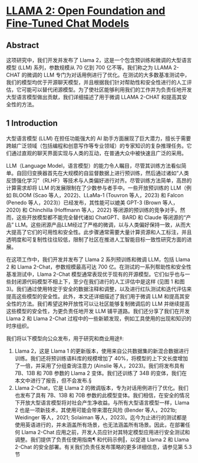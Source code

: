 # [LLAMA 2: Open Foundation and Fine-Tuned Chat Models](https://arxiv.org/abs/2307.09288)

## Abstract

这项研究中，我们开发并发布了 Llama 2，这是一个包含预训练和微调的大型语言模型 (LLM) 系列，参数规模从 70 亿到 700 亿不等。我们称之为 LLAMA 2-CHAT 的微调的 LLM 专门为对话用例进行了优化。在测试的大多数基准测试中，我们的模型均优于开源聊天模型，并且根据我们针对帮助性和安全性进行的人工评估，它可能可以替代闭源模型。为了使社区能够利用我们的工作并为负责任地开发大型语言模型做出贡献，我们详细描述了用于微调 LLAMA 2-CHAT 和提高其安全性的方法。

## 1 Introduction

大型语言模型 (LLM) 在担任功能强大的 AI 助手方面展现了巨大潜力，擅长于需要跨越广泛领域（包括编程和创意写作等专业领域）的专家知识的复杂推理任务。它们通过直观的聊天界面实现与人类的互动，在普通大众中被快速且广泛的采用。

LLM（Language Model，语言模型）的能力令人瞩目，尽管其训练方法看似简单。自回归变换器首先在大规模的自监督数据上进行预训练，然后通过诸如“人类反馈强化学习”（RLHF）等技术与人类偏好进行对齐。尽管训练方法简单，高昂的计算需求却将 LLM 的发展限制在了少数参与者手中。一些开放预训练的 LLM（例如 BLOOM (Scao 等人，2022)、LLaMa-1 (Touvron 等人，2023) 和 Falcon (Penedo 等人，2023)）已经发布，其性能可以媲美 GPT-3 (Brown 等人， 2020) 和 Chinchilla (Hoffmann 等人，2022) 等闭源的预训练的竞争对手。然而，这些开放模型都不能完全替代诸如 ChatGPT、BARD 和 Claude 等闭源的“产品” LLM。这些闭源产品LLM经过了严格的微调，以与人类偏好保持一致，从而大大提高了它们的可用性和安全性。此步骤通常需要大量计算资源和人工标注，并且透明度和可复制性往往较低，限制了社区在推进人工智能目标一致性研究方面的进展。

在这项工作中，我们开发并发布了 Llama 2 系列预训练和微调 LLM，包括 Llama 2 和 Llama 2-Chat，参数规模最高可达 700 亿。在测试的一系列帮助性和安全性基准测试中，Llama 2-Chat 模型通常表现优于现有的开源模型。它们似乎也与一些封闭源代码模型不相上下，至少在我们进行的人工评估中是这样 (见图 1 和图 3)。我们通过使用特定于安全的数据注释和调整，以及进行红队测试和迭代评估来提高这些模型的安全性。此外，本文还详细描述了我们用于微调 LLM 和提高其安全性的方法。我们希望这种开放性可以让社区能够复制微调后的 LLM 并继续提高这些模型的安全性，为更负责任地开发 LLM 铺平道路。我们还分享了我们在开发 Llama 2 和 Llama 2-Chat 过程中的一些新颖发现，例如工具使用的出现和知识的时序组织。

我们将以下模型向公众发布，用于研究和商业用途‡:

1. Llama 2，这是 Llama 1 的更新版本，使用来自公共数据集的新混合数据进行训练。我们还将预训练语料库的规模增加了 40%，将模型的上下文长度增加了一倍，并采用了分组查询注意力 (Ainslie 等人，2023)。我们将发布具有 7B、13B 和 70B 参数的 Llama 2 变体。我们还训练了 34B 的变体，我们在本文中进行了报告，但不会发布.§
2. Llama 2-Chat，它是 Llama 2 的微调版本，专为对话用例进行了优化。我们也发布了具有 7B、13B 和 70B 参数的此模型变体。我们相信，在安全的情况下开放大型语言模型将对社会产生净收益。与所有大型语言模型一样，Llama 2 也是一项新技术，其使用可能会带来潜在风险 (Bender 等人，2021b; Weidinger 等人，2021; Solaiman 等人，2023)。迄今为止进行的测试都是使用英语进行的，并未涵盖所有场景，也无法涵盖所有场景。因此，在部署任何 Llama 2-Chat 应用之前，开发人员应针对其特定模型应用进行安全测试和调整。我们提供了负责任使用指南¶ 和代码示例‖，以促进 Llama 2 和 Llama 2-Chat 的安全部署。有关我们负责任发布策略的更多详细信息，请参见第 5.3 节





